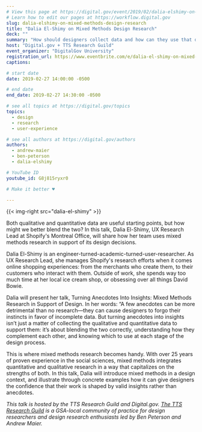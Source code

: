 ```yaml
---
# View this page at https://digital.gov/event/2019/02/dalia-elshimy-on-mixed-methods-design
# Learn how to edit our pages at https://workflow.digital.gov
slug: dalia-elshimy-on-mixed-methods-design-research
title: "Dalia El-Shimy on Mixed Methods Design Research"
deck: ""
summary: "How should designers collect data and how can they use that data to inform their work? Dalia El-Shimy, UX Research Lead at Shopify's Montreal Office, will share how her team uses mixed methods research in support of its design decisions."
host: "Digital.gov + TTS Research Guild"
event_organizer: "DigitalGov University"
registration_url: https://www.eventbrite.com/e/dalia-el-shimy-on-mixed-methods-research-in-support-of-design-registration-56943695125
captions: 

# start date
date: 2019-02-27 14:00:00 -0500

# end date
end_date: 2019-02-27 14:30:00 -0500

# see all topics at https://digital.gov/topics
topics: 
  - design
  - research
  - user-experience

# see all authors at https://digital.gov/authors
authors: 
  - andrew-maier
  - ben-peterson
  - dalia-elshimy

# YouTube ID
youtube_id: G8j815ryxr0

# Make it better ♥

---
```


{{< img-right src="dalia-el-shimy" >}}

Both qualitative and quantitative data are useful starting points, but how might we better blend the two? In this talk, Dalia El-Shimy, UX Research Lead at Shopify's Montreal Office, will share how her team uses mixed methods research in support of its design decisions.

Dalia El-Shimy is an engineer-turned-academic-turned-user-researcher. As UX Research Lead, she manages Shopify's research efforts when it comes online shopping experiences: from the merchants who create them, to their customers who interact with them. Outside of work, she spends way too much time at her local ice cream shop, or obsessing over all things David Bowie.

Dalia will present her talk, Turning Anecdotes Into Insights: Mixed Methods Research in Support of Design. In her words: “A few anecdotes can be more detrimental than no research—they can cause designers to forgo their instincts in favor of incomplete data. But turning anecdotes into insights isn’t just a matter of collecting the qualitative and quantitative data to support them: it’s about blending the two correctly, understanding how they complement each other, and knowing which to use at each stage of the design process.

This is where mixed methods research becomes handy. With over 25 years of proven experience in the social sciences, mixed methods integrates quantitative and qualitative research in a way that capitalizes on the strengths of both. In this talk, Dalia will introduce mixed methods in a design context, and illustrate through concrete examples how it can give designers the confidence that their work is shaped by valid insights rather than anecdotes.

_This talk is hosted by the TTS Research Guild and Digital.gov. [The TTS Research Guild](https://github.com/18F/g-research) is a GSA-local community of practice for design researchers and design research enthusiasts led by Ben Peterson and Andrew Maier._
